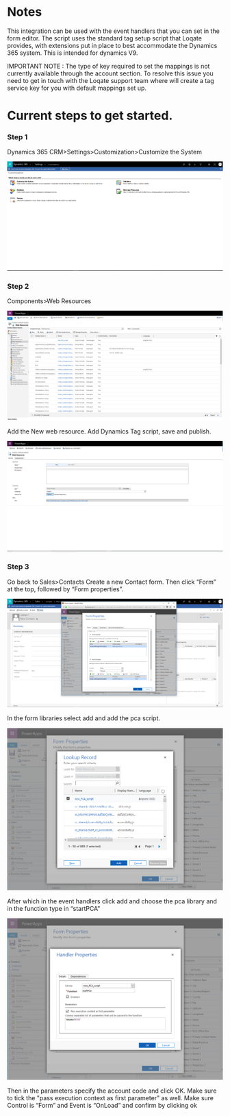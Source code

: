# Notes

This integration can be used with the event handlers that you can set in the form editor. The script uses the standard tag setup script that Loqate provides, with extensions put in place to best accommodate the Dynamics 365 system. This is intended for dynamics V9.

IMPORTANT NOTE : The type of key required to set the mappings is not currently available through the account section. To resolve this issue you need to get in touch with the Loqate support team where will create a tag service key for you with default mappings set up.

# Current steps to get started.

### Step 1

Dynamics 365 CRM>Settings>Customization>Customize the System

![alt text](images/screenshot1.png)
 
### Step 2

Components>Web Resources

![alt text](images/screenshot2.png)
 
Add the New web resource. Add Dynamics Tag script, save and publish.

![alt text](images/screenshot3.png)
 
### Step 3

Go back to Sales>Contacts
Create a new Contact form. Then click “Form” at the top, followed by “Form properties”.

![alt text](images/screenshot4.png)
 
In the form libraries select add and add the pca script.

![alt text](images/screenshot5.png)
 
After which in the event handlers click add and choose the pca library and in the function type in “startPCA”

![alt text](images/screenshot6.png)
 
Then in the parameters specify the account code and click OK. Make sure to tick the "pass execution context as first parameter" as well.
Make sure Control is “Form” and Event is “OnLoad” and confirm by clicking ok

